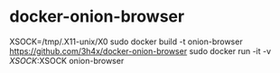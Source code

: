 docker-onion-browser
====================

XSOCK=/tmp/.X11-unix/X0
sudo docker build -t onion-browser https://github.com/3h4x/docker-onion-browser
sudo docker run -it -v $XSOCK:$XSOCK onion-browser

